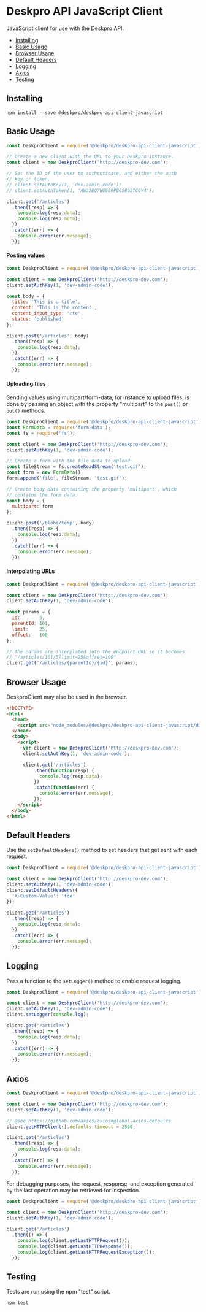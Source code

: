 Deskpro API JavaScript Client
=============================
JavaScript client for use with the Deskpro API.

* [Installing](#installing)
* [Basic Usage](#basic-usage)
* [Browser Usage](#browser-usage)
* [Default Headers](#default-headers)
* [Logging](#logging)
* [Axios](#axios)
* [Testing](#testing)

## Installing

```
npm install --save @deskpro/deskpro-api-client-javascript
```

## Basic Usage

```js
const DeskproClient = require('@deskpro/deskpro-api-client-javascript');

// Create a new client with the URL to your Deskpro instance.
const client = new DeskproClient('http://deskpro-dev.com');

// Set the ID of the user to authenticate, and either the auth
// key or token.
// client.setAuthKey(1, 'dev-admin-code');
// client.setAuthToken(1, 'AWJ2BQ7WG589PQ6S862TCGY4');

client.get('/articles')
  .then((resp) => {
    console.log(resp.data);
    console.log(resp.meta);
  })
  .catch((err) => {
    console.error(err.message);
  });
```

#### Posting values

```js
const DeskproClient = require('@deskpro/deskpro-api-client-javascript');

const client = new DeskproClient('http://deskpro-dev.com');
client.setAuthKey(1, 'dev-admin-code');

const body = {
  title: 'This is a title',
  content: 'This is the content',
  content_input_type: 'rte',
  status: 'published'
};

client.post('/articles', body)
  .then((resp) => {
    console.log(resp.data);
  })
  .catch((err) => {
    console.error(err.message);
  });
```

#### Uploading files

Sending values using multipart/form-data, for instance to upload files, is done by passing an object with the property "multipart" to the `post()` or `put()` methods.

```js
const DeskproClient = require('@deskpro/deskpro-api-client-javascript');
const FormData = require('form-data');
const fs = require('fs');

const client = new DeskproClient('http://deskpro-dev.com');
client.setAuthKey(1, 'dev-admin-code');

// Create a form with the file data to upload.
const fileStream = fs.createReadStream('test.gif');
const form = new FormData();
form.append('file', fileStream, 'test.gif');

// Create body data containing the property 'multipart', which
// contains the form data.
const body = {
  multipart: form
};

client.post('/blobs/temp', body)
  .then((resp) => {
    console.log(resp.data);
  })
  .catch((err) => {
    console.error(err.message);
  });
```

#### Interpolating URLs

```js
const DeskproClient = require('@deskpro/deskpro-api-client-javascript');

const client = new DeskproClient('http://deskpro-dev.com');
client.setAuthKey(1, 'dev-admin-code');

const params = {
  id:       5,
  parentId: 101,
  limit:    25,
  offset:   100
};

// The params are interplated into the endpoint URL so it becomes:
// "/articles/101/5?limit=25&offset=100"
client.get('/articles/{parentId}/{id}', params);
```

## Browser Usage
DeskproClient may also be used in the browser.

```html
<!DOCTYPE>
<html>
  <head>
    <script src="node_modules/@deskpro/deskpro-api-client-javascript/dist/index.js"></script>
  </head>
  <body>
    <script>
      var client = new DeskproClient('http://deskpro-dev.com');
      client.setAuthKey(1, 'dev-admin-code');

      client.get('/articles')
          .then(function(resp) {
            console.log(resp.data);
          })
          .catch(function(err) {
            console.error(err.message);
          });
    </script>
  </body>
</html>
```

## Default Headers
Use the `setDefaultHeaders()` method to set headers that get sent with each request.

```js
const DeskproClient = require('@deskpro/deskpro-api-client-javascript');

const client = new DeskproClient('http://deskpro-dev.com');
client.setAuthKey(1, 'dev-admin-code');
client.setDefaultHeaders({
  'X-Custom-Value': 'foo'
});

client.get('/articles')
  .then((resp) => {
    console.log(resp.data);
  })
  .catch((err) => {
    console.error(err.message);
  });
```

## Logging
Pass a function to the `setLogger()` method to enable request logging.

```js
const DeskproClient = require('@deskpro/deskpro-api-client-javascript');

const client = new DeskproClient('http://deskpro-dev.com');
client.setAuthKey(1, 'dev-admin-code');
client.setLogger(console.log);

client.get('/articles')
  .then((resp) => {
    console.log(resp.data);
  })
  .catch((err) => {
    console.error(err.message);
  });
```

## Axios

```js
const DeskproClient = require('@deskpro/deskpro-api-client-javascript');

const client = new DeskproClient('http://deskpro-dev.com');
client.setAuthKey(1, 'dev-admin-code');

// @see https://github.com/axios/axios#global-axios-defaults
client.getHTTPClient().defaults.timeout = 2500;

client.get('/articles')
  .then((resp) => {
    console.log(resp.data);
  })
  .catch((err) => {
    console.error(err.message);
  });
```

For debugging purposes, the request, response, and exception generated by the last operation may be retrieved for inspection.

```js
const DeskproClient = require('@deskpro/deskpro-api-client-javascript');

const client = new DeskproClient('http://deskpro-dev.com');
client.setAuthKey(1, 'dev-admin-code');

client.get('/articles')
  .then(() => {
    console.log(client.getLastHTTPRequest());
    console.log(client.getLastHTTPResponse());
    console.log(client.getLastHTTPRequestException());
  });
```

## Testing
Tests are run using the npm "test" script.

```
npm test
```
